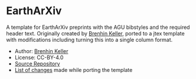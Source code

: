 # EarthArXiv

A template for EarthArXiv preprints with the AGU bibstyles and the required header text.
Originally created by [Brenhin Keller](https://github.com/brenhinkeller), ported to a jtex template with modifications including turning this into a single column format.

[](./thumbnail.png)

- Author: [Brenhin Keller](https://github.com/brenhinkeller)
- License: CC-BY-4.0
- [Source Repository](https://github.com/brenhinkeller/preprint-template.tex)
- [List of changes](PORT.md) made while porting the template
